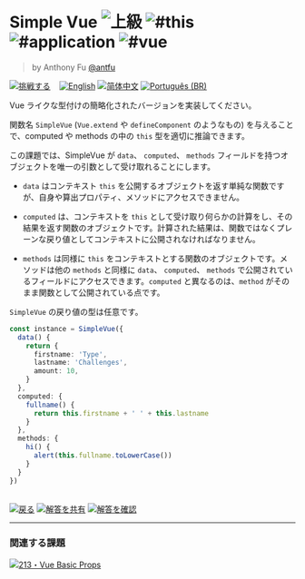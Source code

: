 <!--info-header-start--><h1>Simple Vue <img src="https://img.shields.io/badge/-%E4%B8%8A%E7%B4%9A-de3d37" alt="上級"/> <img src="https://img.shields.io/badge/-%23this-999" alt="#this"/> <img src="https://img.shields.io/badge/-%23application-999" alt="#application"/> <img src="https://img.shields.io/badge/-%23vue-999" alt="#vue"/></h1><blockquote><p>by Anthony Fu <a href="https://github.com/antfu" target="_blank">@antfu</a></p></blockquote><p><a href="https://tsch.js.org/6/play/ja" target="_blank"><img src="https://img.shields.io/badge/-%E6%8C%91%E6%88%A6%E3%81%99%E3%82%8B-3178c6?logo=typescript&logoColor=white" alt="挑戦する"/></a> &nbsp;&nbsp;&nbsp;<a href="./README.md" target="_blank"><img src="https://img.shields.io/badge/-English-gray" alt="English"/></a>  <a href="./README.zh-CN.md" target="_blank"><img src="https://img.shields.io/badge/-%E7%AE%80%E4%BD%93%E4%B8%AD%E6%96%87-gray" alt="简体中文"/></a>  <a href="./README.pt-BR.md" target="_blank"><img src="https://img.shields.io/badge/-Portugu%C3%AAs%20(BR)-gray" alt="Português (BR)"/></a> </p><!--info-header-end-->

Vue ライクな型付けの簡略化されたバージョンを実装してください。

関数名 `SimpleVue` (`Vue.extend` や `defineComponent` のようなもの) を与えることで、computed や methods の中の `this` 型を適切に推論できます。

この課題では、SimpleVue が `data`、 `computed`、 `methods` フィールドを持つオブジェクトを唯一の引数として受け取れることにします。

- `data` はコンテキスト `this` を公開するオブジェクトを返す単純な関数ですが、自身や算出プロパティ、メソッドにアクセスできません。

- `computed` は、コンテキストを `this` として受け取り何らかの計算をし、その結果を返す関数のオブジェクトです。計算された結果は、関数ではなくプレーンな戻り値としてコンテキストに公開されなければなりません。

- `methods` は同様に `this` をコンテキストとする関数のオブジェクトです。メソッドは他の `methods` と同様に `data`、 `computed`、 `methods` で公開されているフィールドにアクセスできます。`computed` と異なるのは、`method` がそのまま関数として公開されている点です。

`SimpleVue` の戻り値の型は任意です。

```ts
const instance = SimpleVue({
  data() {
    return {
      firstname: 'Type',
      lastname: 'Challenges',
      amount: 10,
    }
  },
  computed: {
    fullname() {
      return this.firstname + ' ' + this.lastname
    }
  },
  methods: {
    hi() {
      alert(this.fullname.toLowerCase())
    }
  }
})
```

<!--info-footer-start--><br><a href="../../README.ja.md" target="_blank"><img src="https://img.shields.io/badge/-%E6%88%BB%E3%82%8B-grey" alt="戻る"/></a> <a href="https://tsch.js.org/6/answer/ja" target="_blank"><img src="https://img.shields.io/badge/-%E8%A7%A3%E7%AD%94%E3%82%92%E5%85%B1%E6%9C%89-teal" alt="解答を共有"/></a> <a href="https://tsch.js.org/6/solutions" target="_blank"><img src="https://img.shields.io/badge/-%E8%A7%A3%E7%AD%94%E3%82%92%E7%A2%BA%E8%AA%8D-de5a77?logo=awesome-lists&logoColor=white" alt="解答を確認"/></a> <hr><h3>関連する課題</h3><a href="https://github.com/type-challenges/type-challenges/blob/main/questions/00213-hard-vue-basic-props/README.ja.md" target="_blank"><img src="https://img.shields.io/badge/-213%E3%83%BBVue%20Basic%20Props-de3d37" alt="213・Vue Basic Props"/></a> <!--info-footer-end-->

